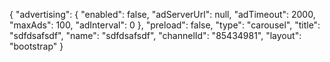 {
    "advertising": {
        "enabled": false,
        "adServerUrl": null,
        "adTimeout": 2000,
        "maxAds": 100,
        "adInterval": 0
    },
    "preload": false,
    "type": "carousel",
    "title": "sdfdsafsdf",
    "name": "sdfdsafsdf",
    "channelId": "85434981",
    "layout": "bootstrap"
}